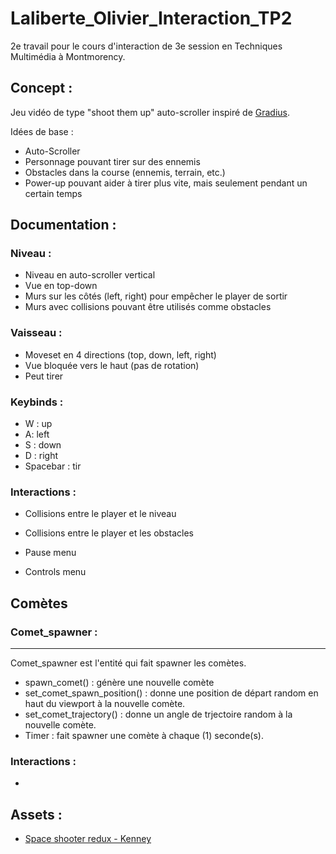 # Laliberte_Olivier_Interaction_TP2
2e travail pour le cours d'interaction de 3e session en Techniques Multimédia à Montmorency.

## Concept :
Jeu vidéo de type "shoot them up" auto-scroller inspiré de [Gradius](https://en.wikipedia.org/wiki/Gradius).

Idées de base : 
- Auto-Scroller
- Personnage pouvant tirer sur des ennemis
- Obstacles dans la course (ennemis, terrain, etc.)
- Power-up pouvant aider à tirer plus vite, mais seulement pendant un certain temps

## Documentation :

### Niveau :
- Niveau en auto-scroller vertical
- Vue en top-down
- Murs sur les côtés (left, right) pour empêcher le player de sortir
- Murs avec collisions pouvant être utilisés comme obstacles

### Vaisseau :
- Moveset en 4 directions (top, down, left, right)
- Vue bloquée vers le haut (pas de rotation)
- Peut tirer

### Keybinds :
- W : up
- A: left
- S : down
- D : right
- Spacebar : tir

### Interactions :
- Collisions entre le player et le niveau
- Collisions entre le player et les obstacles

- Pause menu
- Controls menu

## Comètes 

### Comet_spawner :
---
Comet_spawner est l'entité qui fait spawner les comètes.
- spawn_comet() : génère une nouvelle comète
- set_comet_spawn_position() : donne une position de départ random en haut du viewport à la nouvelle comète.
- set_comet_trajectory() : donne un angle de trjectoire random à la nouvelle comète.
- Timer : fait spawner une comète à chaque (1) seconde(s).

### Interactions :
- 

## Assets : 
- [Space shooter redux - Kenney](https://www.kenney.nl/assets/space-shooter-redux)
